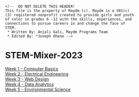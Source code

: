```
<!--  DO NOT DELETE THIS HEADER!
This file is the property of Maydm (c). Maydm is a 501(c)
(3) registered nonprofit created to provide girls and youth 
of color in grades 6 -12 with the skills, experiences, and 
connections to pursue careers in and change the face of 
STEM. 
 * Written By: Anjali Gali, Maydm Programs Team
 * Edited By: *Joseph Ohene -->
 ```
# STEM-Mixer-2023

[Week 1 - Computer Basics](https://github.com/helloMaydm/STEM-Mixer-2023/blob/main/Week%201)<br />
[Week 2 - Electrical Engineering](https://github.com/helloMaydm/STEM-Mixer-2023/blob/main/Week%202)<br />
[Week 3 - Web Design ](https://github.com/helloMaydm/STEM-Mixer-2023/blob/main/Week%203)<br />
[Week 4 - Data Analytics](https://github.com/helloMaydm/STEM-Mixer-2023/blob/main/Week%204)<br />
[Week 5 - Environmental Science](https://github.com/helloMaydm/STEM-Mixer-2023/blob/main/Week%205)<br />
